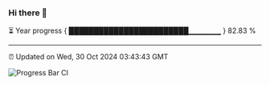 ### Hi there 👋

⏳ Year progress { ████████████████████████▁▁▁▁▁▁ } 82.83 %

---

⏰ Updated on Wed, 30 Oct 2024 03:43:43 GMT

![Progress Bar CI](https://github.com/IshwaranRudhara/GIT-ACTION/workflows/Progress%20Bar%20CI/badge.svg)
